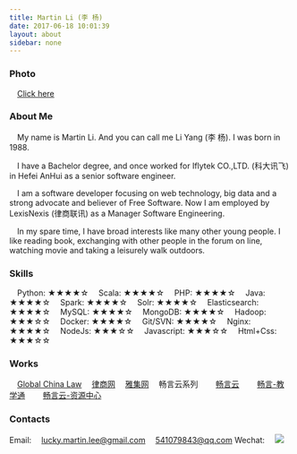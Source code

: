 ```yaml
---
title: Martin Li (李 杨)
date: 2017-06-18 10:01:39
layout: about
sidebar: none
---
```



### Photo
&ensp;&ensp;[Click here](/martin_photo/)

### About Me
&ensp;&ensp;My name is Martin Li. And you can call me Li Yang (李 杨). I was born in 1988.

&ensp;&ensp;I have a Bachelor degree, and once worked for Iflytek CO.,LTD. (科大讯飞) in Hefei AnHui as a senior software engineer.

&ensp;&ensp;I am a software developer focusing on web technology, big data and a strong advocate and believer of Free Software. Now I am employed by LexisNexis (律商联讯) as a Manager Software Engineering.

&ensp;&ensp;In my spare time, I have broad interests like many other young people. I like reading book, exchanging with other people in the forum on line, watching movie and taking a leisurely walk outdoors.


### Skills
&ensp;&ensp;Python: ★★★★☆
&ensp;&ensp;Scala: ★★★★☆
&ensp;&ensp;PHP: ★★★★☆
&ensp;&ensp;Java: ★★★★☆
&ensp;&ensp;Spark: ★★★★☆
&ensp;&ensp;Solr: ★★★★☆
&ensp;&ensp;Elasticsearch: ★★★★☆
&ensp;&ensp;MySQL: ★★★★☆
&ensp;&ensp;MongoDB: ★★★★☆
&ensp;&ensp;Hadoop: ★★★☆☆
&ensp;&ensp;Docker: ★★★★☆
&ensp;&ensp;Git/SVN: ★★★★☆
&ensp;&ensp;Nginx: ★★★★☆
&ensp;&ensp;NodeJs: ★★★☆☆
&ensp;&ensp;Javascript: ★★★☆☆
&ensp;&ensp;Html+Css: ★★★☆☆

### Works
&ensp;&ensp;[Global China Law](https://www.globalchinalaw.com)
&ensp;&ensp;[律商网](https://hk.lexiscn.com)
&ensp;&ensp;[雅集网](http://www.yajichn.com)
&ensp;&ensp;畅言云系列
&ensp;&ensp;&ensp;&ensp;[畅言云](http://cyhweb.changyan.com/changyanhao/?from=ew)
&ensp;&ensp;&ensp;&ensp;[畅言-教学通](http://www.changyan.com/teacherassistant/?from=ew)
&ensp;&ensp;&ensp;&ensp;[畅言云-资源中心](http://www.changyan.com/sns/?from=ew)

### Contacts
Email:
&ensp;&ensp;lucky.martin.lee@gmail.com
&ensp;&ensp;541079843@qq.com
Wechat:
&ensp;&ensp;![](/images/martin_wechat.png)